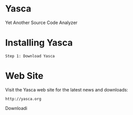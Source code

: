 Yasca
=====

Yet Another Source Code Analyzer

Installing Yasca
================

    Step 1: Download Yasca

Web Site
========

Visit the Yasca web site for the latest news and downloads:

    http://yasca.org

Downloadi